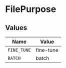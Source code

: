 # FilePurpose


## Values

| Name        | Value       |
| ----------- | ----------- |
| `FINE_TUNE` | fine-tune   |
| `BATCH`     | batch       |
